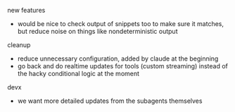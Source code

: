 new features
* would be nice to check output of snippets too to make sure it matches, but reduce noise on things like nondeterministic output

cleanup
* reduce unnecessary configuration, added by claude at the beginning
* go back and do realtime updates for tools (custom streaming) instead of the hacky conditional logic at the moment

devx
* we want more detailed updates from the subagents themselves
